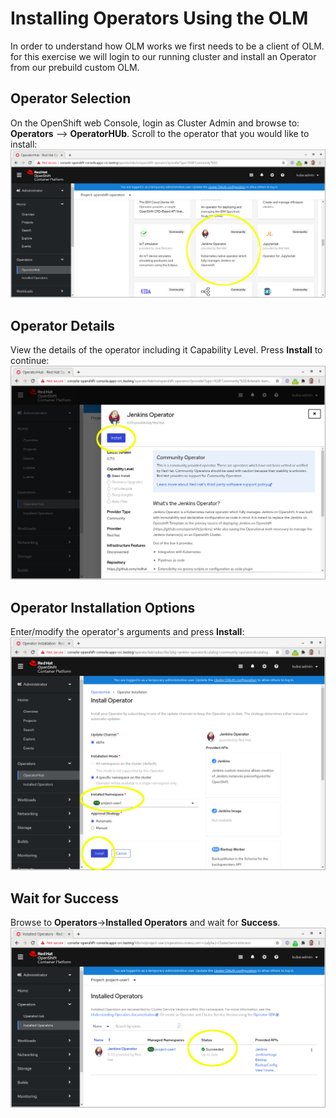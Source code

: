 # Installing Operators Using the OLM

In order to understand how OLM works we first needs to be a client of OLM.
for this exercise we will login to our running cluster and install an Operator 
from our prebuild custom OLM.

## Operator Selection

On the OpenShift web Console, login as Cluster Admin and browse to:
**Operators** --> **OperatorHUb**. Scroll to the operator that you would like to install:
![OperatorHub Operator Selection](operator-gui1.png)
## Operator Details
View the details of the operator including it Capability Level. Press **Install** to continue:
![Operator Install](operator-gui2.png)
## Operator Installation Options
Enter/modify the operator's arguments and press **Install**:
![Install Operator](operator-gui3.png)
## Wait for Success
Browse to **Operators**->**Installed Operators** and wait for **Success**.
![Sucess](operator-gui4.png)

